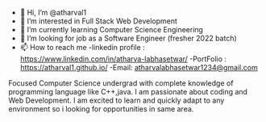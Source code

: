 - 👋 Hi, I’m @atharval1
- 👀 I’m interested in Full Stack Web Development
- 🌱 I’m currently learning Computer Science Engineering 
- 💞️ I’m looking for job as a Software Engineer (fresher 2022 batch)
- 📫 How to reach me 
    -linkedin profile : https://www.linkedin.com/in/atharva-labhasetwar/
    -PortFolio : https://atharval1.github.io/ 
    -Email: atharvalabhasetwar1234@gmail.com
    

Focused Computer Science undergrad with complete knowledge of programming language like C++,java.
I am passionate about coding and Web Development.
I am excited to learn and quickly adapt to any environment so i looking for opportunities in same area.
